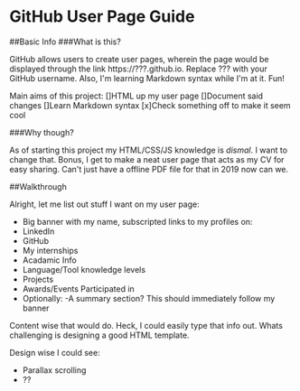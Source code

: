 # GitHub User Page Guide
##Basic Info
###What is this?

GitHub allows users to create user pages, wherein the page would be displayed through the link https://???.github.io. Replace ??? with your GitHub username.
Also, I'm learning Markdown syntax while I'm at it. Fun!

Main aims of this project:
[]HTML up my user page
[]Document said changes
[]Learn Markdown syntax
[x]Check something off to make it seem cool

###Why though?

As of starting this project my HTML/CSS/JS knowledge is *dismal*. I want to change that.
Bonus, I get to make a neat user page that acts as my CV for easy sharing. Can't just have a offline PDF file for that in 2019 now can we.

##Walkthrough

Alright, let me list out stuff I want on my user page:

- Big banner with my name, subscripted links to my profiles on:
 - LinkedIn
 - GitHub
- My internships
- Acadamic Info
- Language/Tool knowledge levels
- Projects
- Awards/Events Participated in
- Optionally:
 -A summary section? This should immediately follow my banner

 Content wise that would do. Heck, I could easily type that info out. Whats challenging is designing a good HTML template.

 Design wise I could see:
 - Parallax scrolling
 - ??

 


